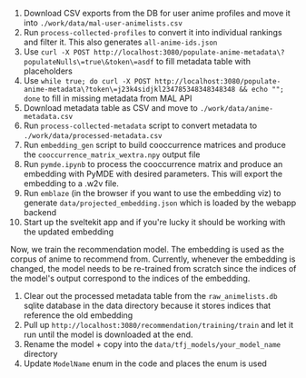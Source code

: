 1. Download CSV exports from the DB for user anime profiles and move it into `./work/data/mal-user-animelists.csv`
2. Run `process-collected-profiles` to convert it into individual rankings and filter it.  This also generates `all-anime-ids.json`
3. Use `curl -X POST http://localhost:3080/populate-anime-metadata\?populateNulls\=true\&token\=asdf` to fill metadata table with placeholders
4. Use `while true; do curl -X POST http://localhost:3080/populate-anime-metadata\?token\=j23k4sidjkl234785348348348348 && echo ""; done` to fill in missing metadata from MAL API
5. Download metadata table as CSV and move to `./work/data/anime-metadata.csv`
6. Run `process-collected-metadata` script to convert metadata to `./work/data/processed-metadata.csv`
7. Run `embedding_gen` script to build cooccurrence matrices and produce the `cooccurrence_matrix_wextra.npy` output file
8. Run `pymde.ipynb` to process the cooccurrence matrix and produce an embedding with PyMDE with desired parameters.  This will export the embedding to a .w2v file.
9. Run `emblaze` (in the browser if you want to use the embedding viz) to generate `data/projected_embedding.json` which is loaded by the webapp backend
10. Start up the sveltekit app and if you're lucky it should be working with the updated embedding

Now, we train the recommendation model.  The embedding is used as the corpus of anime to recommend from.  Currently, whenever the embedding is changed, the model needs to be re-trained from scratch since the indices of the model's output correspond to the indices of the embedding.

1. Clear out the processed metadata table from the `raw_animelists.db` sqlite database in the data directory because it stores indices that reference the old embedding
2. Pull up `http://localhost:3080/recommendation/training/train` and let it run until the model is downloaded at the end.
3. Rename the model + copy into the `data/tfj_models/your_model_name` directory
4. Update `ModelName` enum in the code and places the enum is used
